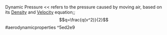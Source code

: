 Dynamic Pressure << refers to the pressure caused by moving air, based on its [Density](./Density.md) and [Velocity](./Velocity.md)
equation;; $$q=\frac{q(v^2)}{2}$$
#aerodynamicproperties ^5ed2e9
